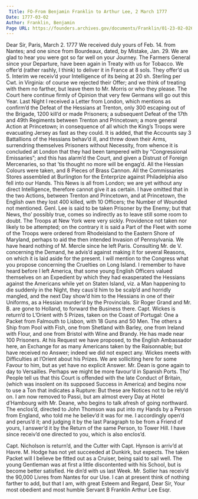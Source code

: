 ```yaml
---
 Title: FO-From Benjamin Franklin to Arthur Lee, 2 March 1777
Date: 1777-03-02
Author: Franklin, Benjamin
Page URL: https://founders.archives.gov/documents/Franklin/01-23-02-0268
---
```


Dear Sir,
Paris, March 2. 1777
We received duly yours of Feb. 14. from Nantes; and one since from Bourdeaux, dated, by Mistake, Jan. 29. We are glad to hear you were got so far well on your Journey.
The Farmers General since your Departure, have been again in Treaty with us for Tobacco. We offer’d (rather rashly, I think) to deliver it in France at 8 sols. They offer’d us 5. Interim we receiv’d your Intelligence of its being at 20 sh. Sterling per Cwt. in Virginia: of course we rejected their Offer; and we think of treating with them no farther, but leave them to Mr. Morris or who they please.
The Court here continue firmly of Opinion that very few Germans will go out this Year. Last Night I received a Letter from London, which mentions as confirm’d the Defeat of the Hessians at Trenton, only 300 escaping out of the Brigade, 1200 kill’d or made Prisoners; a subsequent Defeat of the 17th and 49th Regiments between Trenton and Princetown; a more general Action at Princetown; in consequence of all which the King’s Troops were evacuating Jersey as fast as they could. It is added, that the Accounts say 3 Battallions of the Hessians behav’d ill, and threw down their Arms, surrendring themselves Prisoners without Necessity, from whence it is concluded at London that they had been tampered with by “Congressional Emissaries”; and this has alarm’d the Court, and given a Distrust of Foreign Mercenaries, so that ’tis thought no more will be engag’d. All the Hessian Colours were taken, and 8 Pieces of Brass Cannon. All the Commissaries Stores assembled at Burlington for the Enterprize against Philadelphia also fell into our Hands. This News is all from London; we are yet without any direct Intelligence, therefore cannot give it as certain. I have omitted that in the two Actions, between Trenton and Princetown, and at Princetown, the English own they lost 400 killed, with 10 Officers; the Number of Wounded not mentioned. Genl. Lee is said to be taken Prisoner by the Enemy; but that News, tho’ possibly true, comes so indirectly as to leave still some room to doubt. The Troops at New York were very sickly. Providence not taken nor likely to be attempted; on the contrary it is said a Part of the Fleet with some of the Troops were ordered from Rhodeisland to the Eastern Shore of Maryland, perhaps to aid the then intended Invasion of Pennsylvania.
We have heard nothing of M. Mercle since he left Paris. Consulting Mr. de V. concerning the Demand, he advis’d against making it for several Reasons, on which it is laid aside for the present. I will mention to the Congress what you propose concerning the Cruelties on Long Island. I remember to have heard before I left America, that some young English Officers valued themselves on an Expedient by which they had exasperated the Hessians against the Americans while yet on Staten Island, viz. a Man happening to die suddenly in the Night, they caus’d him to be scalp’d and horridly mangled, and the next Day show’d him to the Hessians in one of their Uniforms, as a Hessian murder’d by the Provincials.
Sir Roger Grand and Mr. B. are gone to Holland, to forward the Business there.
Capt. Wickes is return’d to L’Orient with 5 Prizes, taken on the Coast of Portugal: One a Packet from Falmouth to Lisbon, with 18 Guns and 50 Men. The others a Ship from Pool with Fish, one from Shetland with Barley, one from Ireland with Flour, and one from Bristol with Wine and Brandy. He has made near 100 Prisoners. At his Request we have proposed, to the English Ambassador here, an Exchange for as many Americans taken by the Raisonnable; but have received no Answer; indeed we did not expect any. Wickes meets with Difficulties at l’Orient about his Prizes. We are solliciting here for some Favour to him, but as yet have no explicit Answer. Mr. Dean is gone again to day to Versailles. Perhaps we might be more favour’d in Spanish Ports. Tho’ People tell us that this Court is offended with the late Conduct of Britain, (which was insolent on its supposed Success in America) and begins now to use a Ton that indicates a Rupture: But these are Notices not to be rely’d on.
I am now removed to Passi, but am almost every Day at Hotel d’Hambourg with Mr. Deane, who begins to talk afresh of going northward.
The enclos’d, directed to John Thomson was put into my Hands by a Person from England, who told me he believ’d it was for me. I accordingly open’d and perus’d it; and judging it by the last Paragraph to be from a Friend of yours, I answer’d it by the Return of the same Person, to Tower Hill. I have since receiv’d one directed to you, which is also enclos’d.

Capt. Nicholson is return’d, and the Cutter with Capt. Hynson is arriv’d at Havre. M. Hodge has not yet succeeded at Dunkirk, but expects. The taken Packet will I believe be fitted out as a Cruiser, being said to sail well.
The young Gentleman was at first a little discontented with his School, but is become better satisfied. He din’d with us last Week.
Mr. Sollier has receiv’d the 90,000 Livres from Nantes for our Use. I can at present think of nothing farther to add, but that I am, with great Esteem and Regard, Dear Sir, Your most obedient and most humble Servant
B Franklin
Arthur Lee Esqr.

